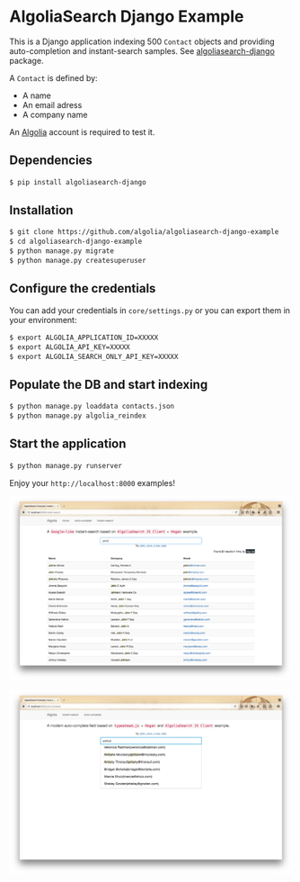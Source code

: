 # AlgoliaSearch Django Example

This is a Django application indexing 500 `Contact` objects and providing auto-completion and instant-search samples. See [algoliasearch-django](https://github.com/algolia/algoliasearch-django) package.

A `Contact` is defined by:

* A name
* An email adress
* A company name

An [Algolia](https://www.algolia.com) account is required to test it.

## Dependencies

```bash
$ pip install algoliasearch-django
```

## Installation

```bash
$ git clone https://github.com/algolia/algoliasearch-django-example
$ cd algoliasearch-django-example
$ python manage.py migrate
$ python manage.py createsuperuser
```

## Configure the credentials

You can add your credentials in `core/settings.py` or you can export them in your environment:

```bash
$ export ALGOLIA_APPLICATION_ID=XXXXX
$ export ALGOLIA_API_KEY=XXXXX
$ export ALGOLIA_SEARCH_ONLY_API_KEY=XXXXX
```

## Populate the DB and start indexing

```bash
$ python manage.py loaddata contacts.json
$ python manage.py algolia_reindex
```

## Start the application

```bash
$ python manage.py runserver
```

Enjoy your `http://localhost:8000` examples!

![Instant-search](instant-search.png)

![Auto-complete](auto-complete.png)
